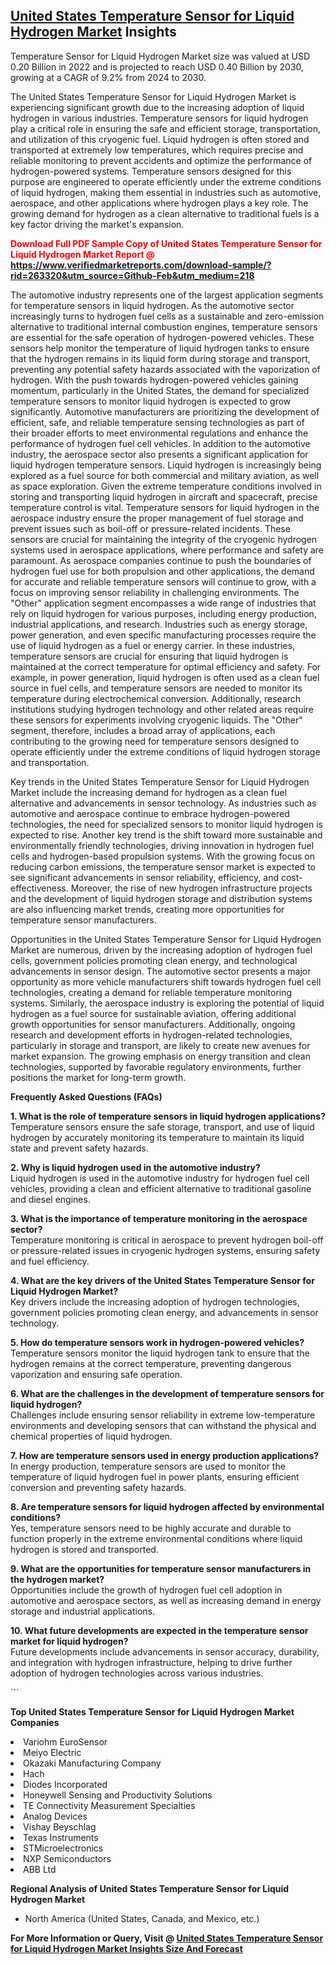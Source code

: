 <h2><a href="https://www.verifiedmarketreports.com/download-sample/?rid=263320&amp;utm_source=Github-Feb&amp;utm_medium=218" target="_blank">United States Temperature Sensor for Liquid Hydrogen Market</a> Insights</h2><p>Temperature Sensor for Liquid Hydrogen Market size was valued at USD 0.20 Billion in 2022 and is projected to reach USD 0.40 Billion by 2030, growing at a CAGR of 9.2% from 2024 to 2030.</p><p> <p>The United States Temperature Sensor for Liquid Hydrogen Market is experiencing significant growth due to the increasing adoption of liquid hydrogen in various industries. Temperature sensors for liquid hydrogen play a critical role in ensuring the safe and efficient storage, transportation, and utilization of this cryogenic fuel. Liquid hydrogen is often stored and transported at extremely low temperatures, which requires precise and reliable monitoring to prevent accidents and optimize the performance of hydrogen-powered systems. Temperature sensors designed for this purpose are engineered to operate efficiently under the extreme conditions of liquid hydrogen, making them essential in industries such as automotive, aerospace, and other applications where hydrogen plays a key role. The growing demand for hydrogen as a clean alternative to traditional fuels is a key factor driving the market's expansion. <strong><p><span class=""><span style="color: #ff0000;"><strong>Download Full PDF Sample Copy of United States Temperature Sensor for Liquid Hydrogen Market Report</strong> @ </span><a href="https://www.verifiedmarketreports.com/download-sample/?rid=263320&amp;utm_source=Github-Feb&amp;utm_medium=218" target="_blank">https://www.verifiedmarketreports.com/download-sample/?rid=263320&amp;utm_source=Github-Feb&amp;utm_medium=218</a></span></p></strong></p> <p>The automotive industry represents one of the largest application segments for temperature sensors in liquid hydrogen. As the automotive sector increasingly turns to hydrogen fuel cells as a sustainable and zero-emission alternative to traditional internal combustion engines, temperature sensors are essential for the safe operation of hydrogen-powered vehicles. These sensors help monitor the temperature of liquid hydrogen tanks to ensure that the hydrogen remains in its liquid form during storage and transport, preventing any potential safety hazards associated with the vaporization of hydrogen. With the push towards hydrogen-powered vehicles gaining momentum, particularly in the United States, the demand for specialized temperature sensors to monitor liquid hydrogen is expected to grow significantly. Automotive manufacturers are prioritizing the development of efficient, safe, and reliable temperature sensing technologies as part of their broader efforts to meet environmental regulations and enhance the performance of hydrogen fuel cell vehicles. In addition to the automotive industry, the aerospace sector also presents a significant application for liquid hydrogen temperature sensors. Liquid hydrogen is increasingly being explored as a fuel source for both commercial and military aviation, as well as space exploration. Given the extreme temperature conditions involved in storing and transporting liquid hydrogen in aircraft and spacecraft, precise temperature control is vital. Temperature sensors for liquid hydrogen in the aerospace industry ensure the proper management of fuel storage and prevent issues such as boil-off or pressure-related incidents. These sensors are crucial for maintaining the integrity of the cryogenic hydrogen systems used in aerospace applications, where performance and safety are paramount. As aerospace companies continue to push the boundaries of hydrogen fuel use for both propulsion and other applications, the demand for accurate and reliable temperature sensors will continue to grow, with a focus on improving sensor reliability in challenging environments. The "Other" application segment encompasses a wide range of industries that rely on liquid hydrogen for various purposes, including energy production, industrial applications, and research. Industries such as energy storage, power generation, and even specific manufacturing processes require the use of liquid hydrogen as a fuel or energy carrier. In these industries, temperature sensors are crucial for ensuring that liquid hydrogen is maintained at the correct temperature for optimal efficiency and safety. For example, in power generation, liquid hydrogen is often used as a clean fuel source in fuel cells, and temperature sensors are needed to monitor its temperature during electrochemical conversion. Additionally, research institutions studying hydrogen technology and other related areas require these sensors for experiments involving cryogenic liquids. The "Other" segment, therefore, includes a broad array of applications, each contributing to the growing need for temperature sensors designed to operate efficiently under the extreme conditions of liquid hydrogen storage and transportation. <p>Key trends in the United States Temperature Sensor for Liquid Hydrogen Market include the increasing demand for hydrogen as a clean fuel alternative and advancements in sensor technology. As industries such as automotive and aerospace continue to embrace hydrogen-powered technologies, the need for specialized sensors to monitor liquid hydrogen is expected to rise. Another key trend is the shift toward more sustainable and environmentally friendly technologies, driving innovation in hydrogen fuel cells and hydrogen-based propulsion systems. With the growing focus on reducing carbon emissions, the temperature sensor market is expected to see significant advancements in sensor reliability, efficiency, and cost-effectiveness. Moreover, the rise of new hydrogen infrastructure projects and the development of liquid hydrogen storage and distribution systems are also influencing market trends, creating more opportunities for temperature sensor manufacturers. <p>Opportunities in the United States Temperature Sensor for Liquid Hydrogen Market are numerous, driven by the increasing adoption of hydrogen fuel cells, government policies promoting clean energy, and technological advancements in sensor design. The automotive sector presents a major opportunity as more vehicle manufacturers shift towards hydrogen fuel cell technologies, creating a demand for reliable temperature monitoring systems. Similarly, the aerospace industry is exploring the potential of liquid hydrogen as a fuel source for sustainable aviation, offering additional growth opportunities for sensor manufacturers. Additionally, ongoing research and development efforts in hydrogen-related technologies, particularly in storage and transport, are likely to create new avenues for market expansion. The growing emphasis on energy transition and clean technologies, supported by favorable regulatory environments, further positions the market for long-term growth. <p><strong>Frequently Asked Questions (FAQs)</strong></p> <p><strong>1. What is the role of temperature sensors in liquid hydrogen applications?</strong><br> Temperature sensors ensure the safe storage, transport, and use of liquid hydrogen by accurately monitoring its temperature to maintain its liquid state and prevent safety hazards.</p> <p><strong>2. Why is liquid hydrogen used in the automotive industry?</strong><br> Liquid hydrogen is used in the automotive industry for hydrogen fuel cell vehicles, providing a clean and efficient alternative to traditional gasoline and diesel engines.</p> <p><strong>3. What is the importance of temperature monitoring in the aerospace sector?</strong><br> Temperature monitoring is critical in aerospace to prevent hydrogen boil-off or pressure-related issues in cryogenic hydrogen systems, ensuring safety and fuel efficiency.</p> <p><strong>4. What are the key drivers of the United States Temperature Sensor for Liquid Hydrogen Market?</strong><br> Key drivers include the increasing adoption of hydrogen technologies, government policies promoting clean energy, and advancements in sensor technology.</p> <p><strong>5. How do temperature sensors work in hydrogen-powered vehicles?</strong><br> Temperature sensors monitor the liquid hydrogen tank to ensure that the hydrogen remains at the correct temperature, preventing dangerous vaporization and ensuring safe operation.</p> <p><strong>6. What are the challenges in the development of temperature sensors for liquid hydrogen?</strong><br> Challenges include ensuring sensor reliability in extreme low-temperature environments and developing sensors that can withstand the physical and chemical properties of liquid hydrogen.</p> <p><strong>7. How are temperature sensors used in energy production applications?</strong><br> In energy production, temperature sensors are used to monitor the temperature of liquid hydrogen fuel in power plants, ensuring efficient conversion and preventing safety hazards.</p> <p><strong>8. Are temperature sensors for liquid hydrogen affected by environmental conditions?</strong><br> Yes, temperature sensors need to be highly accurate and durable to function properly in the extreme environmental conditions where liquid hydrogen is stored and transported.</p> <p><strong>9. What are the opportunities for temperature sensor manufacturers in the hydrogen market?</strong><br> Opportunities include the growth of hydrogen fuel cell adoption in automotive and aerospace sectors, as well as increasing demand in energy storage and industrial applications.</p> <p><strong>10. What future developments are expected in the temperature sensor market for liquid hydrogen?</strong><br> Future developments include advancements in sensor accuracy, durability, and integration with hydrogen infrastructure, helping to drive further adoption of hydrogen technologies across various industries.</p> ```</p><p><strong>Top United States Temperature Sensor for Liquid Hydrogen Market Companies</strong></p><div data-test-id=""><p><li>Variohm EuroSensor</li><li> Meiyo Electric</li><li> Okazaki Manufacturing Company</li><li> Hach</li><li> Diodes Incorporated</li><li> Honeywell Sensing and Productivity Solutions</li><li> TE Connectivity Measurement Specialties</li><li> Analog Devices</li><li> Vishay Beyschlag</li><li> Texas Instruments</li><li> STMicroelectronics</li><li> NXP Semiconductors</li><li> ABB Ltd</li></p><div><strong>Regional Analysis of&nbsp;United States Temperature Sensor for Liquid Hydrogen Market</strong></div><ul><li dir="ltr"><p dir="ltr">North America&nbsp;(United States, Canada, and Mexico, etc.)</p></li></ul><p><strong>For More Information or Query, Visit @&nbsp;</strong><strong><a href="https://www.verifiedmarketreports.com/product/temperature-sensor-for-liquid-hydrogen-market/?utm_source=Github-Feb&amp;utm_medium=218" target="_blank">United States Temperature Sensor for Liquid Hydrogen Market Insights Size And Forecast</a></strong></p></div>
